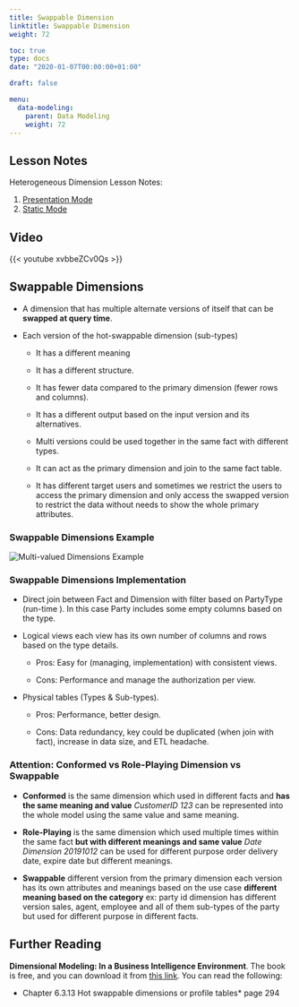 ```yaml
---
title: Swappable Dimension
linktitle: Swappable Dimension
weight: 72

toc: true
type: docs
date: "2020-01-07T00:00:00+01:00"

draft: false

menu:
  data-modeling:
    parent: Data Modeling
    weight: 72
---
```


## Lesson Notes

Heterogeneous Dimension Lesson Notes:
1. [Presentation Mode](../11-swappable-dimension-ps.pdf)
1. [Static Mode](../11-swappable-dimension-rs.pdf)


## Video

{{< youtube xvbbeZCv0Qs >}}

## Swappable Dimensions

-   A dimension that has multiple alternate versions of itself that can
    be **swapped at query time**.

-   Each version of the hot-swappable dimension (sub-types)

    -   It has a different meaning

    -   It has a different structure.

    -   It has fewer data compared to the primary dimension (fewer rows
        and columns).

    -   It has a different output based on the input version and its
        alternatives.

    -   Multi versions could be used together in the same fact with
        different types.

    -   It can act as the primary dimension and join to the same fact
        table.

    -   It has different target users and sometimes we restrict the
        users to access the primary dimension and only access the
        swapped version to restrict the data without needs to show the
        whole primary attributes.


### Swappable Dimensions Example


![Multi-valued Dimensions Example](../figures/swap-dim.png)

### Swappable Dimensions Implementation

-   Direct join between Fact and Dimension with filter based on
    PartyType (run-time ). In this case Party includes some empty
    columns based on the type.

-   Logical views each view has its own number of columns and rows based
    on the type details.

    -   Pros: Easy for (managing, implementation) with consistent views.

    -   Cons: Performance and manage the authorization per view.

-   Physical tables (Types & Sub-types).

    -   Pros: Performance, better design.

    -   Cons: Data redundancy, key could be duplicated (when join with
        fact), increase in data size, and ETL headache.

### Attention: Conformed vs Role-Playing Dimension vs Swappable

-   **Conformed** is the same dimension which used in different facts
    and **has the same meaning and value** *CustomerID 123* can be represented into the whole model
    using the same value and same meaning.

-   **Role-Playing** is the same dimension which used multiple times
    within the same fact **but with different meanings and same value** *Date Dimension 20191012* can be used for
    different purpose order delivery date, expire date but different
    meanings.

-   **Swappable** different version from the primary dimension each
    version has its own attributes and meanings based on the use case
    **different meaning based on the category** ex: party id dimension has different version sales, agent, employee
    and all of them sub-types of the party but used for different
    purpose in different facts.


## Further Reading

**Dimensional Modeling: In a Business Intelligence Environment**. The book is free, and you can download it from [this link](https://www.redbooks.ibm.com/redbooks/pdfs/sg247138.pdf). You can read the following:

- Chapter 6.3.13 Hot swappable dimensions or profile tables* page 294
